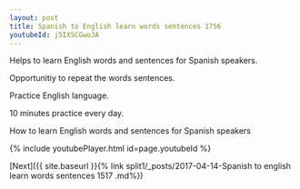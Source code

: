 ```yaml
---
layout: post
title: Spanish to English learn words sentences 1756 
youtubeId: j5IXSCGwoJA
---
```

 
 
Helps to learn English words and sentences for Spanish speakers.

Opportunitiy to repeat the words sentences. 

Practice English language. 
 
10 minutes practice every day. 
 
How to learn English words and sentences for Spanish speakers 
 
{% include youtubePlayer.html id=page.youtubeId %}
 
 
[Next]({{ site.baseurl }}{% link  split1/_posts/2017-04-14-Spanish to english learn words sentences 1517 .md%})
 
